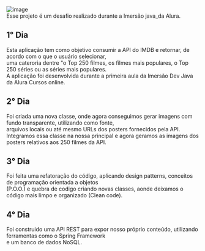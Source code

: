 ![image](https://user-images.githubusercontent.com/90580011/180237420-240c18a6-c08f-47cc-985c-db1ca1d259ae.png)<br>
Esse projeto é um desafio realizado durante a Imersão java_da Alura.<br>

## 1° Dia
Esta aplicação tem como objetivo consumir a API do IMDB e retornar, de acordo com o que o usuário selecionar,<br>
uma cateroria dentre "o Top 250 filmes, os filmes mais populares, o Top 250 séries ou as séries mais populares.<br>
A aplicação foi desenvolvida durante a primeira aula da Imersão Dev Java da Alura Cursos online.<br>
## 2° Dia
Foi criada uma nova classe, onde agora conseguimos gerar imagens com fundo transparente, utilizando como fonte,<br>
arquivos locais ou até mesmo URLs dos posters fornecidos pela API.<br>
Integramos essa classe na nossa principal e agora geramos as imagens dos posters relativos aos 250 filmes da API.<br>
## 3° Dia
Foi feita uma refatoração do código, aplicando design patterns, conceitos de programação orientada a objetos<br>
(P.O.O.) e quebra de codigo criando novas classes, aonde deixamos o código mais limpo e organizado (Clean code).<br>
## 4° Dia
Foi construido uma API REST para expor nosso próprio conteúdo, utilizando ferramentas como o Spring Framework<br>
e um banco de dados NoSQL.<br>

